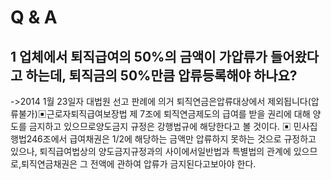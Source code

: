 # Q & A
## 1 업체에서 퇴직급여의 50%의 금액이 가압류가 들어왔다고 하는데, 퇴직금의 50%만큼 압류등록해야 하나요?
->2014 1월 23일자 대법원 선고 판례에 의거 퇴직연금은압류대상에서 제외됩니다(압류불가)▣근로자퇴직급여보장법 제 7조에 퇴직연금제도의 급여를 받을 권리에 대해 양도를 금지하고 있으므로양도금지 규정은 강행법규에 해당한다고 볼 것이다.
▣ 민사집행법246조에서 급여채권은 1/2에 해당하는 금액만 압류하지 못하는 것으로 규정하고 있으나, 퇴직급여법상의 양도금지규정과의 사이에서일반법과 특별법의 관계에 있으므로,퇴직연금채권은 그 전액에 관하여 압류가 금지된다고보아야 한다.
